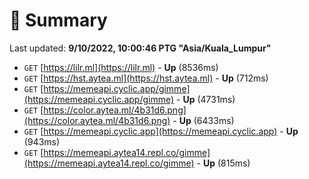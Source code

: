 # 📖 Summary
Last updated: **9/10/2022, 10:00:46 PTG "Asia/Kuala_Lumpur"**

- `GET` [https://lilr.ml](https://lilr.ml) - **Up** (8536ms)
- `GET` [https://hst.aytea.ml](https://hst.aytea.ml) - **Up** (712ms)
- `GET` [https://memeapi.cyclic.app/gimme](https://memeapi.cyclic.app/gimme) - **Up** (4731ms)
- `GET` [https://color.aytea.ml/4b31d6.png](https://color.aytea.ml/4b31d6.png) - **Up** (6433ms)
- `GET` [https://memeapi.cyclic.app](https://memeapi.cyclic.app) - **Up** (943ms)
- `GET` [https://memeapi.aytea14.repl.co/gimme](https://memeapi.aytea14.repl.co/gimme) - **Up** (815ms)
